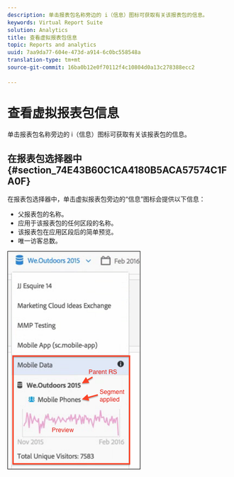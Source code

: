 ```yaml
---
description: 单击报表包名称旁边的 i（信息）图标可获取有关该报表包的信息。
keywords: Virtual Report Suite
solution: Analytics
title: 查看虚拟报表包信息
topic: Reports and analytics
uuid: 7aa9da77-604e-473d-a914-6c0bc558548a
translation-type: tm+mt
source-git-commit: 16ba0b12e0f70112f4c10804d0a13c278388ecc2

---
```



# 查看虚拟报表包信息

单击报表包名称旁边的 i（信息）图标可获取有关该报表包的信息。

## 在报表包选择器中 {#section_74E43B60C1CA4180B5ACA57574C1FA0F}

在报表包选择器中，单击虚拟报表包旁边的“信息”图标会提供以下信息：

* 父报表包的名称。
* 应用于该报表包的任何区段的名称。
* 该报表包在应用区段后的简单预览。
* 唯一访客总数。

![](assets/vrs-info.png)

